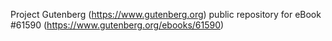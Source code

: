 Project Gutenberg (https://www.gutenberg.org) public repository for
eBook #61590 (https://www.gutenberg.org/ebooks/61590)
